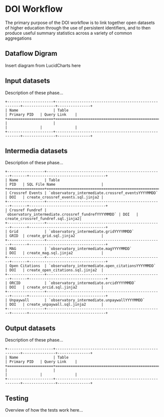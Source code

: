 # DOI Workflow

The primary purpose of the DOI workflow is to link together open datasets of higher education through the use of persistent identifiers, and to then produce useful summary statistics across a variety of common aggregations

## Dataflow Digram

Insert diagram from LucidCharts here

## Input datasets

Description of these phase...

```eval_rst
+---------------------+------------------------------------------------------+---------------+---------------+
| Name                | Table                                                | Primary PID   | Query Link    |
+=====================+======================================================+===============+===============+
|                     |                                                      |               |               |
+---------------------+------------------------------------------------------+---------------+---------------+
```

## Intermedia datasets

Description of these phase...

```eval_rst
+-----------------+-----------------------------------------------------+-------+-----------------------------------+
| Name            | Table                                               | PID   | SQL File Name                     |
+=================+=====================================================+=======+===================================+
| Crossref Events | `observatory_intermediate.crossref_eventsYYYYMMDD`  | DOI   | create_crossref_events.sql.jinja2 |
+-----------------+-----------------------------------------------------+-------+-----------------------------------+
| Crosref Fundref | `observatory_intermediate.crossref_fundrefYYYYMMDD` | DOI   | create_crossref_fundref.sql.jinja2|
+-----------------+-----------------------------------------------------+-------+-----------------------------------+
| Grid            | `observatory_intermediate.gridYYYYMMDD`             | GRID  | create_grid.sql.jinja2            |
+-----------------+-----------------------------------------------------+-------+-----------------------------------+
| MAG             | `observatory_intermediate.magYYYYMMDD`              | DOI   | create_mag.sql.jinja2             |
+-----------------+-----------------------------------------------------+-------+-----------------------------------+
| Open Citations  | `observatory_intermediate.open_citationsYYYYMMDD`   | DOI   | create_open_citations.sql.jinja2  |
+-----------------+-----------------------------------------------------+-------+-----------------------------------+
| ORCID           | `observatory_intermediate.orcidYYYYMMDD`            | DOI   | create_orcid.sql.jinja2           |
+-----------------+-----------------------------------------------------+-------+-----------------------------------+
| Unpaywall       | `observatory_intermediate.unpaywallYYYYMMDD`        | DOI   | create_unpaywall.sql.jinja2       |
+-----------------+-----------------------------------------------------+-------+-----------------------------------+

```

## Output datasets

Description of these phase...

```eval_rst
+---------------------+------------------------------------------------------+---------------+---------------+
| Name                | Table                                                | Primary PID   | Query Link    |
+=====================+======================================================+===============+===============+
|                     |                                                      |               |               |
+---------------------+------------------------------------------------------+---------------+---------------+
```

## Testing

Overview of how the tests work here...